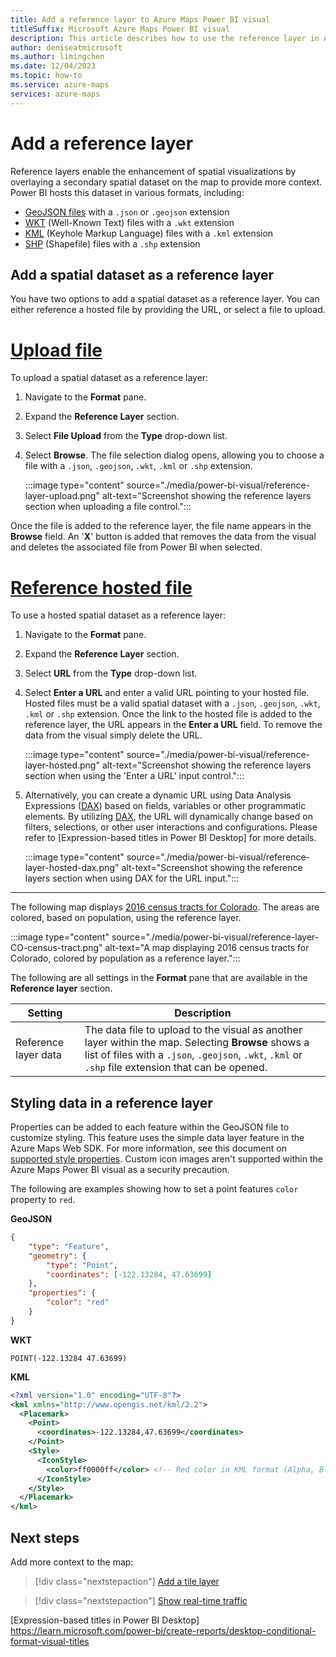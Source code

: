 ```yaml
---
title: Add a reference layer to Azure Maps Power BI visual
titleSuffix: Microsoft Azure Maps Power BI visual
description: This article describes how to use the reference layer in Azure Maps Power BI visual.
author: deniseatmicrosoft
ms.author: limingchen
ms.date: 12/04/2023
ms.topic: how-to
ms.service: azure-maps
services: azure-maps
---
```


# Add a reference layer

Reference layers enable the enhancement of spatial visualizations by overlaying a secondary spatial dataset on the map to provide more context. Power BI hosts this dataset in various formats, including:

- [GeoJSON files] with a `.json` or `.geojson` extension
- [WKT] (Well-Known Text) files with a `.wkt` extension
- [KML] (Keyhole Markup Language) files with a `.kml` extension
- [SHP] (Shapefile) files with a `.shp` extension

## Add a spatial dataset as a reference layer

You have two options to add a spatial dataset as a reference layer. You can either reference a hosted file by providing the URL, or select a file to upload.

# [Upload file](#tab/upload)

To upload a spatial dataset as a reference layer:

1. Navigate to the **Format** pane.
1. Expand the **Reference Layer** section.
1. Select **File Upload** from the **Type** drop-down list.
1. Select **Browse**. The file selection dialog opens, allowing you to choose a file with a `.json`, `.geojson`, `.wkt`, `.kml` or `.shp` extension.

    :::image type="content" source="./media/power-bi-visual/reference-layer-upload.png" alt-text="Screenshot showing the reference layers section when uploading a file control.":::

Once the file is added to the reference layer, the file name appears in the **Browse** field. An '**X**' button is added that removes the data from the visual and deletes the associated file from Power BI when selected.

# [Reference hosted file](#tab/hosted)

To use a hosted spatial dataset as a reference layer:

1. Navigate to the **Format** pane.
1. Expand the **Reference Layer** section.
1. Select **URL** from the **Type** drop-down list.
1. Select **Enter a URL** and enter a valid URL pointing to your hosted file. Hosted files must be a valid spatial dataset with a `.json`, `.geojson`, `.wkt`, `.kml` or `.shp` extension. Once the link to the hosted file is added to the reference layer, the URL appears in the **Enter a URL** field. To remove the data from the visual simply delete the URL.

    :::image type="content" source="./media/power-bi-visual/reference-layer-hosted.png" alt-text="Screenshot showing the reference layers section when using the 'Enter a URL' input control.":::

1. Alternatively, you can create a dynamic URL using Data Analysis Expressions ([DAX]) based on fields, variables or other programmatic elements. By utilizing [DAX], the URL will dynamically change based on filters, selections, or other user interactions and configurations. Please refer to [Expression-based titles in Power BI Desktop] for more details.

    :::image type="content" source="./media/power-bi-visual/reference-layer-hosted-dax.png" alt-text="Screenshot showing the reference layers section when using DAX for the URL input.":::

---

The following map displays [2016 census tracts for Colorado]. The areas are colored, based on population, using the reference layer.

:::image type="content" source="./media/power-bi-visual/reference-layer-CO-census-tract.png" alt-text="A map displaying 2016 census tracts for Colorado, colored by population as a reference layer.":::

The following are all settings in the **Format** pane that are available in the **Reference layer** section.

| Setting              | Description   |
|----------------------|---------------|
| Reference layer data | The data file to upload to the visual as another layer within the map. Selecting **Browse** shows a list of files with a `.json`, `.geojson`, `.wkt`, `.kml` or `.shp` file extension that can be opened. |

## Styling data in a reference layer

Properties can be added to each feature within the GeoJSON file to customize styling. This feature uses the simple data layer feature in the Azure Maps Web SDK. For more information, see this document on [supported style properties]. Custom icon images aren't supported within the Azure Maps Power BI visual as a security precaution.

The following are examples showing how to set a point features `color` property to `red`.

**GeoJSON**

```json
{
    "type": "Feature",
    "geometry": {
        "type": "Point",
        "coordinates": [-122.13284, 47.63699]
    },
    "properties": {
        "color": "red"
    }
}
```

**WKT**

```wkt
POINT(-122.13284 47.63699) 
```

**KML**

```XML
<?xml version="1.0" encoding="UTF-8"?> 
<kml xmlns="http://www.opengis.net/kml/2.2"> 
  <Placemark> 
    <Point> 
      <coordinates>-122.13284,47.63699</coordinates> 
    </Point> 
    <Style> 
      <IconStyle> 
        <color>ff0000ff</color> <!-- Red color in KML format (Alpha, Blue, Green, Red) --> 
      </IconStyle> 
    </Style> 
  </Placemark> 
</kml> 
```

## Next steps

Add more context to the map:

> [!div class="nextstepaction"]
> [Add a tile layer]

> [!div class="nextstepaction"]
> [Show real-time traffic]

[GeoJSON files]: https://wikipedia.org/wiki/GeoJSON
[WKT]: https://wikipedia.org/wiki/Well-known_text_representation_of_geometry
[KML]: https://wikipedia.org/wiki/Keyhole_Markup_Language
[SHP]: https://en.wikipedia.org/wiki/Shapefile
[2016 census tracts for Colorado]: https://github.com/Azure-Samples/AzureMapsCodeSamples/tree/master/Static/data/geojson
[supported style properties]: spatial-io-add-simple-data-layer.md#default-supported-style-properties
[Add a tile layer]: power-bi-visual-add-tile-layer.md
[Show real-time traffic]: power-bi-visual-show-real-time-traffic.md
[DAX]: https://learn.microsoft.com/dax/
[Expression-based titles in Power BI Desktop] https://learn.microsoft.com/power-bi/create-reports/desktop-conditional-format-visual-titles
